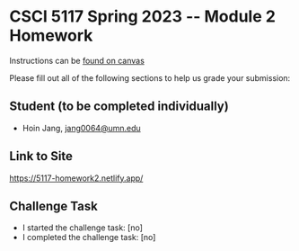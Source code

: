 # CSCI 5117 Spring 2023 -- Module 2 Homework


Instructions can be [found on canvas](https://canvas.umn.edu/courses/355584/pages/homework-2)

Please fill out all of the following sections to help us grade your submission:

## Student (to be completed individually)

* Hoin Jang, jang0064@umn.edu

## Link to Site

<https://5117-homework2.netlify.app/>

## Challenge Task

* I started the challenge task: [no]
* I completed the challenge task: [no]

